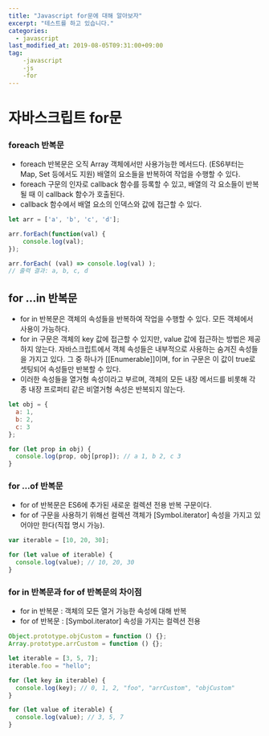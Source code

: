 ```yaml
---
title: "Javascript for문에 대해 알아보자"
excerpt: "테스트를 하고 있습니다."
categories: 
  - javascript
last_modified_at: 2019-08-05T09:31:00+09:00
tag: 
    -javascript
    -js
    -for
---
```




# 자바스크립트 for문

### foreach 반복문

- foreach 반복문은 오직 Array 객체에서만 사용가능한 메서드다. (ES6부터는 Map, Set 등에서도 지원) 배열의 요소들을 반복하여 작업을 수행할 수 있다.
- foreach 구문의 인자로 callback 함수를 등록할 수 있고, 배열의 각 요소들이 반복될 때 이 callback 함수가 호출된다.
- callback 함수에서 배열 요소의 인덱스와 값에 접근할 수 있다.

```javascript
let arr = ['a', 'b', 'c', 'd'];

arr.forEach(function(val) {
    console.log(val);
});

arr.forEach( (val) => console.log(val) );
// 출력 결과: a, b, c, d
```

## for ...in 반복문

- for in 반복문은 객체의 속성들을 반복하여 작업을 수행할 수 있다. 모든 객체에서 사용이 가능하다.
- for in 구문은 객체의 key 값에 접근할 수 있지만, value 값에 접근하는 방법은 제공하지 않는다. 자바스크립트에서 객체 속성들은 내부적으로 사용하는 숨겨진 속성들을 가지고 있다. 그 중 하나가 [[Enumerable]]이며, for in 구문은 이 값이 true로 셋팅되어 속성들만 반복할 수 있다.
- 이러한 속성들을 열거형 속성이라고 부르며, 객체의 모든 내장 메서드를 비롯해 각종 내장 프로퍼티 같은 비열거형 속성은 반복되지 않는다.

```javascript
let obj = {
  a: 1, 
  b: 2, 
  c: 3
};

for (let prop in obj) {
  console.log(prop, obj[prop]); // a 1, b 2, c 3
}
```

### for ...of 반복문

- for of 반복문은 ES6에 추가된 새로운 컬렉션 전용 반복 구문이다.
- for of 구문을 사용하기 위해선 컬렉션 객체가 [Symbol.iterator] 속성을 가지고 있어야만 한다(직접 명시 가능).

```javascript
var iterable = [10, 20, 30];

for (let value of iterable) {
  console.log(value); // 10, 20, 30
}
```

### for in 반복문과 for of 반복문의 차이점

- for in 반복문 : 객체의 모든 열거 가능한 속성에 대해 반복
- for of 반복문 : [Symbol.iterator] 속성을 가지는 컬렉션 전용

```javascript
Object.prototype.objCustom = function () {};
Array.prototype.arrCustom = function () {};

let iterable = [3, 5, 7];
iterable.foo = "hello";

for (let key in iterable) {
  console.log(key); // 0, 1, 2, "foo", "arrCustom", "objCustom"
}

for (let value of iterable) {
  console.log(value); // 3, 5, 7
}
```

